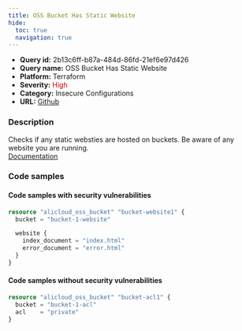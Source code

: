 ```yaml
---
title: OSS Bucket Has Static Website
hide:
  toc: true
  navigation: true
---
```


<style>
  .highlight .hll {
    background-color: #ff171742;
  }
  .md-content {
    max-width: 1100px;
    margin: 0 auto;
  }
</style>

-   **Query id:** 2b13c6ff-b87a-484d-86fd-21ef6e97d426
-   **Query name:** OSS Bucket Has Static Website
-   **Platform:** Terraform
-   **Severity:** <span style="color:#C00">High</span>
-   **Category:** Insecure Configurations
-   **URL:** [Github](https://github.com/Checkmarx/kics/tree/master/assets/queries/terraform/alicloud/oss_bucket_has_static_website)

### Description
Checks if any static websties are hosted on buckets. Be aware of any website you are running.<br>
[Documentation](https://registry.terraform.io/providers/aliyun/alicloud/latest/docs/resources/oss_bucket#website)

### Code samples
#### Code samples with security vulnerabilities
```tf title="Positive test num. 1 - tf file" hl_lines="4"
resource "alicloud_oss_bucket" "bucket-website1" {
  bucket = "bucket-1-website"

  website {
    index_document = "index.html"
    error_document = "error.html"
  }
}

```


#### Code samples without security vulnerabilities
```tf title="Negative test num. 1 - tf file"
resource "alicloud_oss_bucket" "bucket-acl1" {
  bucket = "bucket-1-acl"
  acl    = "private"
}

```
